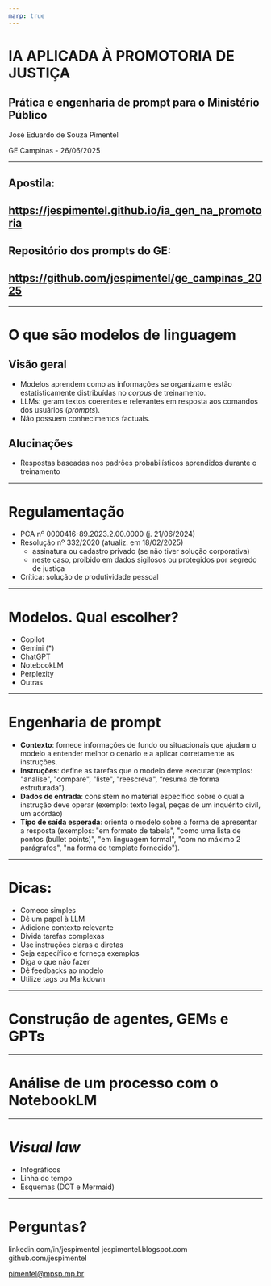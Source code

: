 ```yaml
---
marp: true
---
```

# IA APLICADA À PROMOTORIA DE JUSTIÇA 
## Prática e engenharia de prompt para o Ministério Público

José Eduardo de Souza Pimentel

GE Campinas - 26/06/2025

---
## Apostila:
## https://jespimentel.github.io/ia_gen_na_promotoria

## Repositório dos prompts do GE: 
## https://github.com/jespimentel/ge_campinas_2025

---

# O que são modelos de linguagem

## Visão geral

- Modelos aprendem como as informações se organizam e estão estatisticamente distribuídas no _corpus_ de treinamento.
- LLMs: geram textos coerentes e relevantes em resposta aos comandos dos usuários (_prompts_).
- Não possuem conhecimentos factuais.

## Alucinações
- Respostas baseadas nos padrões probabilísticos aprendidos durante o treinamento

---

# Regulamentação

- PCA nº 0000416-89.2023.2.00.0000 (j. 21/06/2024)
- Resolução nº 332/2020 (atualiz. em 18/02/2025)
	- assinatura ou cadastro privado (se não tiver solução corporativa)
	- neste caso, proibido em dados sigilosos ou protegidos por segredo de justiça
- Crítica: solução de produtividade pessoal

---
# Modelos. Qual escolher?

- Copilot
- Gemini (*)
- ChatGPT
- NotebookLM 
- Perplexity
- Outras

---
# Engenharia de prompt

- **Contexto**: fornece informações de fundo ou situacionais que ajudam o modelo a entender melhor o cenário e a aplicar corretamente as instruções.
- **Instruções**: define as tarefas que o modelo deve executar (exemplos: "analise", "compare", "liste", "reescreva", “resuma de forma estruturada”). 
- **Dados de entrada**: consistem no material específico sobre o qual a instrução deve operar (exemplo: texto legal, peças de um inquérito civil, um acórdão)
- **Tipo de saída esperada**: orienta o modelo sobre a forma de apresentar a resposta (exemplos: "em formato de tabela", "como uma lista de pontos (bullet points)", "em linguagem formal", "com no máximo 2 parágrafos", "na forma do template fornecido"). 
---
# Dicas:

- Comece simples
- Dê um papel à LLM
- Adicione contexto relevante
- Divida tarefas complexas
- Use instruções claras e diretas
- Seja específico e forneça exemplos
- Diga o que não fazer
- Dê feedbacks ao modelo
- Utilize tags ou Markdown

---

# Construção de agentes, GEMs e GPTs


---

# Análise de um processo com o NotebookLM

---

# _Visual law_

- Infográficos
- Linha do tempo
- Esquemas (DOT e Mermaid)

---
# Perguntas?

linkedin.com/in/jespimentel
jespimentel.blogspot.com
github.com/jespimentel

pimentel@mpsp.mp.br